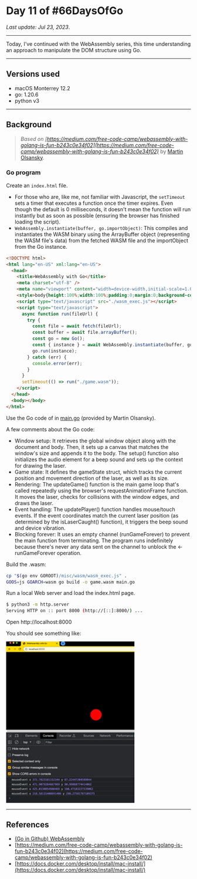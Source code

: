 # Day 11 of #66DaysOfGo

_Last update:  Jul 23, 2023_.

---

Today, I've continued with the WebAssembly series, this time understanding an approach to manipulate the DOM structure using Go.

---

## Versions used

- macOS Monterrey 12.2
- go: 1.20.6
- python v3

---

## Background

> _Based on [https://medium.com/free-code-camp/webassembly-with-golang-is-fun-b243c0e34f02](https://medium.com/free-code-camp/webassembly-with-golang-is-fun-b243c0e34f02)_ by [Martin Olsansky](https://olso.space/).


### Go program

Create an `index.html` file.

- For those who are, like me, not familiar with Javascript, the `setTimeout` sets a timer that executes a function once the timer expires. Even though the default is 0 milliseconds, it doesn't mean the function will run instantly but as soon as possible (ensuring the browser has finished loading the script).
- `WebAssembly.instantiate(buffer, go.importObject)`: This compiles and instantiates the WASM binary using the ArrayBuffer object (representing the WASM file's data) from the fetched WASM file and the importObject from the Go instance.

```html
<!DOCTYPE html>
<html lang="en-US" xml:lang="en-US">
  <head>
    <title>WebAssembly with Go</title>
    <meta charset="utf-8" />
    <meta name="viewport" content="width=device-width,initial-scale=1.0" />
    <style>body{height:100%;width:100%;padding:0;margin:0;background-color:#000000;color:#FFFFFF;font-family:Arial,Helvetica,sans-serif}</style>
    <script type="text/javascript" src="./wasm_exec.js"></script>
    <script type="text/javascript">
      async function run(fileUrl) {
        try {
          const file = await fetch(fileUrl);
          const buffer = await file.arrayBuffer();
          const go = new Go();
          const { instance } = await WebAssembly.instantiate(buffer, go.importObject);
          go.run(instance);
        } catch (err) {
          console.error(err);
        }
      }
      setTimeout(() => run("./game.wasm"));
    </script>
  </head>
  <body></body>
</html>
```

Use the Go code of in [main.go](./main.go) (provided by Martin Olsansky).

A few comments about the Go code:

- Window setup: It retrieves the global window object along with the document and body. Then, it sets up a canvas that matches the window's size and appends it to the body. The setup() function also initializes the audio element for a beep sound and sets up the context for drawing the laser.
- Game state: It defines the gameState struct, which tracks the current position and movement direction of the laser, as well as its size.
- Rendering: The updateGame() function is the main game loop that's called repeatedly using the browser's requestAnimationFrame function. It moves the laser, checks for collisions with the window edges, and draws the laser.
- Event handling: The updatePlayer() function handles mouse/touch events. If the event coordinates match the current laser position (as determined by the isLaserCaught() function), it triggers the beep sound and device vibration.
- Blocking forever: It uses an empty channel (runGameForever) to prevent the main function from terminating. The program runs indefinitely because there's never any data sent on the channel to unblock the <-runGameForever operation.

Build the .wasm:

```bash
cp "$(go env GOROOT)/misc/wasm/wasm_exec.js" .
GOOS=js GOARCH=wasm go build -o game.wasm main.go
```

Run a local Web server and load the index.html page.

```bash
$ python3 -m http.server
Serving HTTP on :: port 8000 (http://[::]:8000/) ...
```

Open http://localhost:8000

You should see something like:

<img src="readme-images/game.png" alt="WebAssembly game" width="350"/>

---

## References

- [(Go in Github) WebAssembly](https://github.com/golang/go/wiki/WebAssembly)
- [https://medium.com/free-code-camp/webassembly-with-golang-is-fun-b243c0e34f02](https://medium.com/free-code-camp/webassembly-with-golang-is-fun-b243c0e34f02)
- [https://docs.docker.com/desktop/install/mac-install/](https://docs.docker.com/desktop/install/mac-install/)
